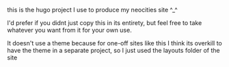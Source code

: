 this is the hugo project I use to produce my neocities site ^_^

I'd prefer if you didnt just copy this in its entirety, but feel free to take
whatever you want from it for your own use.

It doesn't use a theme because for one-off sites like this I think its overkill
to have the theme in a separate project, so I just used the layouts folder of
the site
